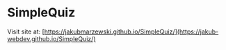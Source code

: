 # SimpleQuiz
Visit site at: [https://jakubmarzewski.github.io/SimpleQuiz/](https://jakub-webdev.github.io/SimpleQuiz/)
